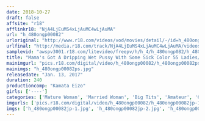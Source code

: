 ```yaml
---
date: 2018-10-27
draft: false
affsite: "r18"
afflinkr18: "NjA4LjEuMS4xLjAuMC4wLjAuMA"
url: "h_480ongp00082"
urloriginal: "http://www.r18.com/videos/vod/movies/detail/-/id=h_480ongp00082"
urlfinal: "http://media.r18.com/track/NjA4LjEuMS4xLjAuMC4wLjAuMA/videos/vod/movies/detail/-/id=h_480ongp00082"
samplevid: "awspv3001.r18.com/litevideo/freepv/h/h_4/h_480ongp082/h_480ongp082_dmb_w.mp4"
title: "Mama's Got A Dripping Wet Pussy With Some Sick Color 55 Ladies/4 Hours"
mainimgurl: "pics.r18.com/digital/video/h_480ongp00082/h_480ongp00082ps.jpg"
mainimgs: "h_480ongp00082ps.jpg"
releasedate: "Jan. 13, 2017"
duration: 240
productioncomp: "Kamata Eizo"
girls: ['----']
categories: ['Mature Woman', 'Married Woman', 'Big Tits', 'Amateur', 'Creampie', 'Over 4 Hours']
imgurls: ['pics.r18.com/digital/video/h_480ongp00082/h_480ongp00082jp-1.jpg', 'pics.r18.com/digital/video/h_480ongp00082/h_480ongp00082jp-2.jpg', 'pics.r18.com/digital/video/h_480ongp00082/h_480ongp00082jp-3.jpg', 'pics.r18.com/digital/video/h_480ongp00082/h_480ongp00082jp-4.jpg', 'pics.r18.com/digital/video/h_480ongp00082/h_480ongp00082jp-5.jpg', 'pics.r18.com/digital/video/h_480ongp00082/h_480ongp00082jp-6.jpg', 'pics.r18.com/digital/video/h_480ongp00082/h_480ongp00082jp-7.jpg', 'pics.r18.com/digital/video/h_480ongp00082/h_480ongp00082jp-8.jpg', 'pics.r18.com/digital/video/h_480ongp00082/h_480ongp00082jp-9.jpg', 'pics.r18.com/digital/video/h_480ongp00082/h_480ongp00082jp-10.jpg', 'pics.r18.com/digital/video/h_480ongp00082/h_480ongp00082jp-11.jpg', 'pics.r18.com/digital/video/h_480ongp00082/h_480ongp00082jp-12.jpg', 'pics.r18.com/digital/video/h_480ongp00082/h_480ongp00082jp-13.jpg', 'pics.r18.com/digital/video/h_480ongp00082/h_480ongp00082jp-14.jpg', 'pics.r18.com/digital/video/h_480ongp00082/h_480ongp00082jp-15.jpg', 'pics.r18.com/digital/video/h_480ongp00082/h_480ongp00082jp-16.jpg', 'pics.r18.com/digital/video/h_480ongp00082/h_480ongp00082jp-17.jpg', 'pics.r18.com/digital/video/h_480ongp00082/h_480ongp00082jp-18.jpg', 'pics.r18.com/digital/video/h_480ongp00082/h_480ongp00082jp-19.jpg', 'pics.r18.com/digital/video/h_480ongp00082/h_480ongp00082jp-20.jpg']
imgs: ['h_480ongp00082jp-1.jpg', 'h_480ongp00082jp-2.jpg', 'h_480ongp00082jp-3.jpg', 'h_480ongp00082jp-4.jpg', 'h_480ongp00082jp-5.jpg', 'h_480ongp00082jp-6.jpg', 'h_480ongp00082jp-7.jpg', 'h_480ongp00082jp-8.jpg', 'h_480ongp00082jp-9.jpg', 'h_480ongp00082jp-10.jpg', 'h_480ongp00082jp-11.jpg', 'h_480ongp00082jp-12.jpg', 'h_480ongp00082jp-13.jpg', 'h_480ongp00082jp-14.jpg', 'h_480ongp00082jp-15.jpg', 'h_480ongp00082jp-16.jpg', 'h_480ongp00082jp-17.jpg', 'h_480ongp00082jp-18.jpg', 'h_480ongp00082jp-19.jpg', 'h_480ongp00082jp-20.jpg']
---
```

